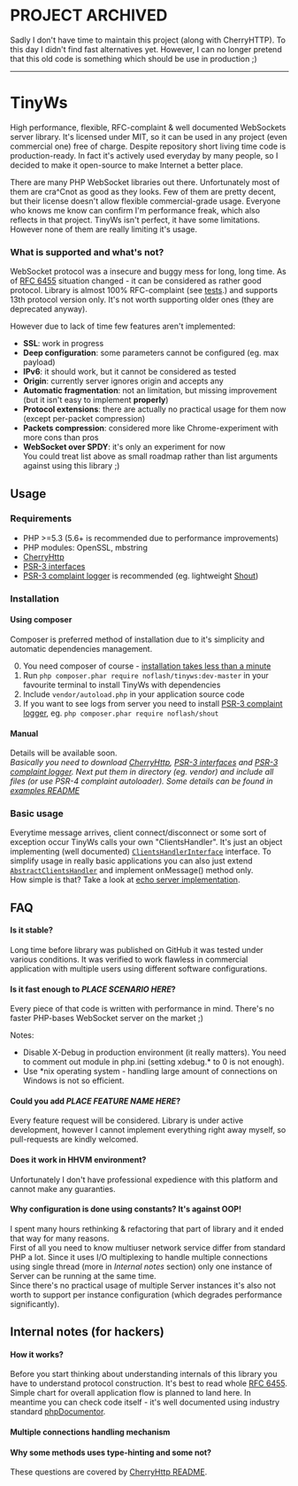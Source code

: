 # PROJECT ARCHIVED

Sadly I don't have time to maintain this project (along with CherryHTTP). To this day I didn't find fast alternatives yet. However, I can no longer pretend that this old code is something which should be use in production ;)

---

# TinyWs
High performance, flexible, RFC-complaint & well documented WebSockets server library. It's licensed under MIT, so it can be used in any project (even commercial one) free of charge.
Despite repository short living time code is production-ready. In fact it's actively used everyday by many people, so I decided to make it open-source to make Internet a better place.

There are many PHP WebSocket libraries out there. Unfortunately most of them are cra^Cnot as good as they looks. Few of them are pretty decent, but their license doesn't allow flexible commercial-grade usage.
Everyone who knows me know can confirm I'm performance freak, which also reflects in that project.
TinyWs isn't perfect, it have some limitations. However none of them are really limiting it's usage. 

### What is supported and what's not?
WebSocket protocol was a insecure and buggy mess for long, long time. As of [RFC 6455](https://tools.ietf.org/html/rfc6455) situation changed - it can be considered as rather good protocol. 
Library is almost 100% RFC-complaint (see [tests](https://github.com/kiler129/TinyWs/tree/master/tests).) and supports 13th protocol version only. It's not worth supporting older ones (they are deprecated anyway).

However due to lack of time few features aren't implemented:
  * **SSL**: work in progress
  * **Deep configuration**: some parameters cannot be configured (eg. max payload)
  * **IPv6**: it should work, but it cannot be considered as tested
  * **Origin**: currently server ignores origin and accepts any
  * **Automatic fragmentation**: not an limitation, but missing improvement (but it isn't easy to implement **properly**)
  * **Protocol extensions**: there are actually no practical usage for them now (except per-packet compression)
  * **Packets compression**: considered more like Chrome-experiment with more cons than pros
  * **WebSocket over SPDY**: it's only an experiment for now  
You could treat list above as small roadmap rather than list arguments against using this library ;)

## Usage
### Requirements
  * PHP >=5.3 (5.6+ is recommended due to performance improvements)
  * PHP modules: OpenSSL, mbstring
  * [CherryHttp](https://github.com/kiler129/CherryHttp)
  * [PSR-3 interfaces](https://github.com/php-fig/log)
  * [PSR-3 complaint logger](https://packagist.org/search/?tags=psr-3) is recommended (eg. lightweight [Shout](https://github.com/kiler129/Shout))

### Installation
#### Using composer
Composer is preferred method of installation due to it's simplicity and automatic dependencies management.

  0. You need composer of course - [installation takes less than a minute](https://getcomposer.org/download/)
  1. Run `php composer.phar require noflash/tinyws:dev-master` in your favourite terminal to install TinyWs with dependencies
  2. Include `vendor/autoload.php` in your application source code
  3. If you want to see logs from server you need to install [PSR-3 complaint logger](https://packagist.org/search/?tags=psr-3), eg. `php composer.phar require noflash/shout` 
 
#### Manual
Details will be available soon.  
*Basically you need to download [CherryHttp](https://github.com/kiler129/CherryHttp), [PSR-3 interfaces](https://github.com/php-fig/log) and [PSR-3 complaint logger](https://packagist.org/search/?tags=psr-3). Next put them in directory (eg. vendor) and include all files (or use PSR-4 complaint autoloader). Some details can be found in [examples README](https://github.com/kiler129/TinyWs/blob/master/examples/README.md)*

### Basic usage
Everytime message arrives, client connect/disconnect or some sort of exception occur TinyWs calls your own "ClientsHandler". It's just an object implementing (well documented) [`ClientsHandlerInterface`](https://github.com/kiler129/TinyWs/blob/master/src/ClientsHandlerInterface.php) interface. To simplify usage in really basic applications you can also just extend [`AbstractClientsHandler`](https://github.com/kiler129/TinyWs/blob/master/src/AbstractClientsHandler.php) and implement onMessage() method only.  
How simple is that? Take a look at [echo server implementation](https://github.com/kiler129/TinyWs/blob/master/examples/echoServer.php).

## FAQ
#### Is it stable?
Long time before library was published on GitHub it was tested under various conditions. It was verified to work flawless in commercial application with multiple users using different software configurations.

#### Is it fast enough to *PLACE SCENARIO HERE*?
Every piece of that code is written with performance in mind. There's no faster PHP-bases WebSocket server on the market ;)

Notes:
  * Disable X-Debug in production environment (it really matters).  You need to comment out module in php.ini (setting xdebug.* to 0 is not enough).
  * Use *nix operating system - handling large amount of connections on Windows is not so efficient.

#### Could you add *PLACE FEATURE NAME HERE*?
Every feature request will be considered. Library is under active development, however I cannot implement everything right away myself, so pull-requests are kindly welcomed.

#### Does it work in HHVM environment?
Unfortunately I don't have professional expedience with this platform and cannot make any guaranties.

#### Why configuration is done using constants? It's against OOP!
I spent many hours rethinking & refactoring that part of library and it ended that way for many reasons.  
First of all you need to know multiuser network service differ from standard PHP a lot. Since it uses I/O multiplexing to handle multiple connections using single thread (more in *Internal notes* section) only one instance of Server can be running at the same time.  
Since there's no practical usage of multiple Server instances it's also not worth to support per instance configuration (which degrades performance significantly).

## Internal notes (for hackers)
#### How it works?
Before you start thinking about understanding internals of this library you have to understand protocol construction. It's best to read whole [RFC 6455](https://tools.ietf.org/html/rfc6455).
Simple chart for overall application flow is planned to land here. In meantime you can check code itself - it's well documented using industry standard [phpDocumentor](http://manual.phpdoc.org).

#### Multiple connections handling mechanism
#### Why some methods uses type-hinting and some not?
These questions are covered by [CherryHttp README](https://github.com/kiler129/CherryHttp/blob/master/README.md).
